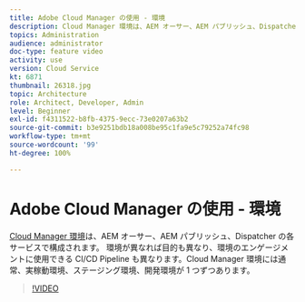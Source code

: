 ```yaml
---
title: Adobe Cloud Manager の使用 - 環境
description: Cloud Manager 環境は、AEM オーサー、AEM パブリッシュ、Dispatcher の各サービスで構成されています。 環境が異なれば目的も異なり、環境のエンゲージメントに使用できる CI/CD Pipeline も異なります。Cloud Manager 環境には通常、実稼動環境、ステージング環境、開発環境が 1 つずつあります。
topics: Administration
audience: administrator
doc-type: feature video
activity: use
version: Cloud Service
kt: 6871
thumbnail: 26318.jpg
topic: Architecture
role: Architect, Developer, Admin
level: Beginner
exl-id: f4311522-b8fb-4375-9ecc-73e0207a63b2
source-git-commit: b3e9251bdb18a008be95c1fa9e5c79252a74fc98
workflow-type: tm+mt
source-wordcount: '99'
ht-degree: 100%

---
```


# Adobe Cloud Manager の使用 - 環境

[Cloud Manager 環境](https://experienceleague.adobe.com/docs/experience-manager-cloud-manager/using/how-to-use/manage-your-environment.html?lang=ja)は、AEM オーサー、AEM パブリッシュ、Dispatcher の各サービスで構成されます。 環境が異なれば目的も異なり、環境のエンゲージメントに使用できる CI/CD Pipeline も異なります。Cloud Manager 環境には通常、実稼動環境、ステージング環境、開発環境が 1 つずつあります。

>[!VIDEO](https://video.tv.adobe.com/v/26318?quality=12&learn=on)
